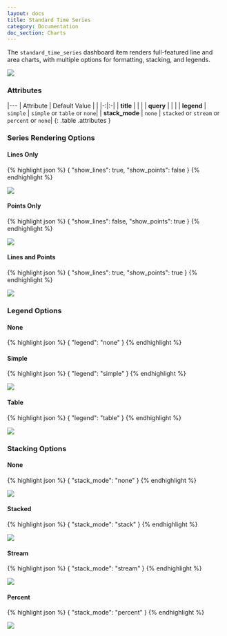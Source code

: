```yaml
---
layout: docs
title: Standard Time Series
category: Documentation
doc_section: Charts
---
```


The `standard_time_series` dashboard item renders full-featured line
and area charts, with multiple options for formatting, stacking, and
legends.

![](standard-time-series.png)

### Attributes

|---
| Attribute | Default Value | |
|-:|:-|
| **title** | | |
| **query** | | |
| **legend** | `simple` | `simple` or `table` or `none`|
| **stack_mode** | `none` | `stacked` or `stream` or `percent` or `none`|
{: .table .attributes }

### Series Rendering Options

#### Lines Only

{% highlight json %}
{
    "show_lines": true,
    "show_points": false
}
{% endhighlight %}

![](lines-only.png)

#### Points Only

{% highlight json %}
{
    "show_lines": false,
    "show_points": true
}
{% endhighlight %}

![](points-only.png)

#### Lines and Points

{% highlight json %}
{
    "show_lines": true,
    "show_points": true
}
{% endhighlight %}

![](points-and-lines.png)

### Legend Options

#### None

{% highlight json %}
{
    "legend": "none"
}
{% endhighlight %}

#### Simple

{% highlight json %}
{
    "legend": "simple"
}
{% endhighlight %}

![](legend-simple.png)

#### Table

{% highlight json %}
{
    "legend": "table"
}
{% endhighlight %}

![](legend-table.png)

### Stacking Options

#### None

{% highlight json %}
{
    "stack_mode": "none"
}
{% endhighlight %}

![](stack-none.png)

#### Stacked

{% highlight json %}
{
    "stack_mode": "stack"
}
{% endhighlight %}

![](stack-normal.png)

#### Stream

{% highlight json %}
{
    "stack_mode": "stream"
}
{% endhighlight %}

![](stack-stream.png)

#### Percent

{% highlight json %}
{
    "stack_mode": "percent"
}
{% endhighlight %}

![](stack-percent.png)
